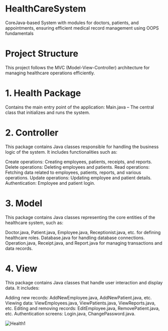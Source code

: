 # HealthCareSystem
CoreJava-based System with modules for doctors, patients, and appointments, ensuring efficient medical record management using OOPS fundamentals

# Project Structure
This project follows the MVC (Model-View-Controller) architecture for managing healthcare operations efficiently.

# 1. Health Package
Contains the main entry point of the application:
Main.java – The central class that initializes and runs the system.

# 2. Controller
This package contains Java classes responsible for handling the business logic of the system. It includes functionalities such as:

Create operations: Creating employees, patients, receipts, and reports.
Delete operations: Deleting employees and patients.
Read operations: Fetching data related to employees, patients, reports, and various operations.
Update operations: Updating employee and patient details.
Authentication: Employee and patient login.

# 3. Model
This package contains Java classes representing the core entities of the healthcare system, such as:

Doctor.java, Patient.java, Employee.java, Receptionist.java, etc. for defining healthcare roles.
Database.java for handling database connections.
Operation.java, Receipt.java, and Report.java for managing transactions and data records.

# 4. View
This package contains Java classes that handle user interaction and display data. It includes:

Adding new records: AddNewEmployee.java, AddNewPatient.java, etc.
Viewing data: ViewEmployees.java, ViewPatients.java, ViewReports.java, etc.
Editing and removing records: EditEmployee.java, RemovePatient.java, etc.
Authentication screens: Login.java, ChangePassword.java.


![Health1](https://github.com/user-attachments/assets/34932420-7752-4d69-88a6-da6541f3d103)


